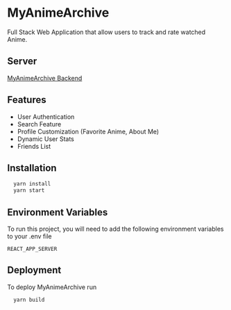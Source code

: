 
# MyAnimeArchive

Full Stack Web Application that allow users to track and rate watched Anime.
## Server

[MyAnimeArchive Backend](https://github.com/JackyL0218/MyAnimeArchive-Server)


## Features

- User Authentication
- Search Feature
- Profile Customization (Favorite Anime, About Me)
- Dynamic User Stats
- Friends List

## Installation

```bash
  yarn install
  yarn start
```
    
## Environment Variables

To run this project, you will need to add the following environment variables to your .env file

`REACT_APP_SERVER`

## Deployment

To deploy MyAnimeArchive run

```bash
  yarn build
```
